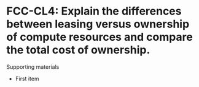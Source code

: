 # FCC-CL4: Explain the differences between leasing versus ownership of compute resources and compare the total cost of ownership. 

Supporting materials

* First item
